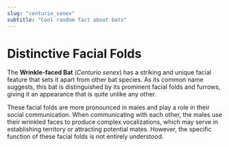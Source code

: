 ```yaml
---
slug: "centurio_senex"
subtitle: "Cool random fact about bats"
---
```


# Distinctive Facial Folds

The **Wrinkle-faced Bat** (_Centurio senex_)
has a striking and unique facial feature that sets it apart from other bat species.
As its common name suggests,
this bat is distinguished by its prominent facial folds and furrows,
giving it an appearance that is quite unlike any other.

These facial folds are more pronounced in males and play a role in their social communication.
When communicating with each other, the males use their wrinkled faces to produce complex vocalizations,
which may serve in establishing territory or attracting potential mates.
However, the specific function of these facial folds is not entirely understood.
